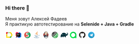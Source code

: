 ### Hi there 👋
Меня зовут Алексей Фадеев </br>
Я практикую автотестирование на 
<b>Selenide + Java + Gradle</b> </br>

<code><img width="5%" title="Allure Report" src="icon/logo/Allure.svg"></code>
<code><img width="5%" title="IntelliJ IDEA" src="icon/logo/Idea.svg"></code>
<code><img width="5%" title="Junit5" src="icon/logo/Junit5.svg"></code>
<code><img width="5%" title="Java" src="icon/logo/Java.svg"></code>
<code><img width="5%" title="Jenkins" src="icon/logo/Jenkins.svg"></code>
<code><img width="5%" title="Selenoid" src="icon/logo/RestAssured.svg"></code>
<code><img width="5%" title="Gradle" src="icon/logo/Gradle.svg"  /></code>
<code><img width="5%" title="Allure TestOps" src="icon/logo/Allure_TO.svg"></code>
<code><img width="5%" title="GitHub" src="icon/logo/GitHub.svg"></code>
<code><img src="icon/logo/Telegram.svg" title="Telegram" width="5%"/></code>

